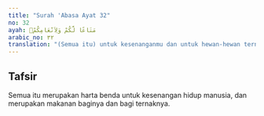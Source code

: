 ```yaml
---
title: "Surah 'Abasa Ayat 32"
no: 32
ayah: مَتَاعًا لَّكُمْ وَلِاَنْعَامِكُمْۗ
arabic_no: ٣٢
translation: "(Semua itu) untuk kesenanganmu dan untuk hewan-hewan ternakmu."
---
```


## Tafsir

Semua itu merupakan harta benda untuk kesenangan hidup manusia, dan merupakan makanan baginya dan bagi ternaknya.